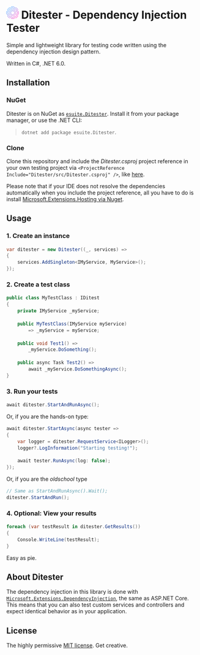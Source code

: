 # ![Ditester](DitesterIconSmall.png) Ditester - Dependency Injection Tester

Simple and lightweight library for testing code written using the
dependency injection design pattern.

Written in C#, .NET 6.0.

## Installation

### NuGet

Ditester is on NuGet as [`esuite.Ditester`](https://www.nuget.org/packages/esuite.Ditester/0.0.9). Install it from your package manager, or use the .NET CLI:
> `dotnet add package esuite.Ditester`.

### Clone

Clone this repository and include the *Ditester.csproj* project reference in your own testing project via `<ProjectReference Include="Ditester/src/Ditester.csproj" />`, like [here](https://github.com/ESP-Web-Development/Ditester/blob/main/Examples/Example1/Example1.csproj).

Please note that if your IDE does not resolve the dependencies automatically when you include the project reference, all you have to do is install [Microsoft.Extensions.Hosting via Nuget](https://www.nuget.org/packages/Microsoft.Extensions.Hosting).

## Usage

### 1. Create an instance

``` C#
var ditester = new Ditester((_, services) =>
{
    services.AddSingleton<IMyService, MyService>();
});
```

### 2. Create a test class

``` C#
public class MyTestClass : IDitest
{
    private IMyService _myService;

    public MyTestClass(IMyService myService)
        => _myService = myService;

    public void Test1() =>
        _myService.DoSomething();

    public async Task Test2() =>
        await _myService.DoSomethingAsync();
}
```

### 3. Run your tests

``` C#
await ditester.StartAndRunAsync();
```

Or, if you are the hands-on type:

``` C#
await ditester.StartAsync(async tester =>
{
    var logger = ditester.RequestService<ILogger>();
    logger?.LogInformation("Starting testing!");

    await tester.RunAsync(log: false);
});
```

Or, if you are the *oldschool* type

``` C#
// Same as StartAndRunAsync().Wait();
ditester.StartAndRun();
```

### 4. Optional: View your results

``` C#
foreach (var testResult in ditester.GetResults())
{
    Console.WriteLine(testResult);
}
```

Easy as pie.

## About Ditester

The dependency injection in this library is done with [`Microsoft.Extensions.DependencyInjection`](https://github.com/dotnet/runtime/tree/main/src/libraries/Microsoft.Extensions.DependencyInjection), the same as ASP.NET Core. This means that you can also test custom services and controllers and expect identical behavior as in your application.

## License

The highly permissive [MIT license](https://github.com/ESP-Web-Development/Ditester/blob/main/LICENSE). Get creative.
